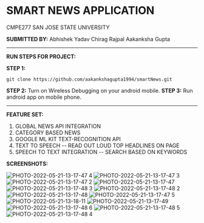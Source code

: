 # SMART NEWS APPLICATION
CMPE277
SAN JOSE STATE UNIVERSITY 

**SUBMITTED BY:** 
Abhishek Yadav 
Chirag Rajpal 
Aakanksha Gupta

--------------------
**RUN STEPS FOR PROJECT:**

**STEP 1:** 
```
git clone https://github.com/aakankshagupta1994/smartNews.git
```
**STEP 2:** Turn on Wireless Debugging on your android mobile. 
**STEP 3:** Run android app on mobile phone. 


-----------------------
**FEATURE SET:**

1. GLOBAL NEWS API INTEGRATION
2. CATEGORY BASED NEWS 
3. GOOGLE ML KIT TEXT-RECOGNITION API 
4. TEXT TO SPEECH -- READ OUT LOUD TOP HEADLINES ON PAGE 
5. SPEECH TO TEXT INTEGRATION -- SEARCH BASED ON KEYWORDS



**SCREENSHOTS:**

![PHOTO-2022-05-21-13-17-47 4](https://user-images.githubusercontent.com/89236239/169667872-5f495394-f934-42bc-8f93-6296858cd837.jpg)
![PHOTO-2022-05-21-13-17-47 3](https://user-images.githubusercontent.com/89236239/169667874-02ca34ee-0a6b-4608-8e93-205b95384aff.jpg)
![PHOTO-2022-05-21-13-17-47 2](https://user-images.githubusercontent.com/89236239/169667875-6110c17e-c3aa-4526-8d71-5fb571403d96.jpg)
![PHOTO-2022-05-21-13-17-47](https://user-images.githubusercontent.com/89236239/169667876-963556b2-f33d-4e47-b3e4-be39984a9e8b.jpg)
![PHOTO-2022-05-21-13-17-48 3](https://user-images.githubusercontent.com/89236239/169667868-4d048e62-df32-45c6-beec-b94ccbaa0c5a.jpg)
![PHOTO-2022-05-21-13-17-48 2](https://user-images.githubusercontent.com/89236239/169667869-0c2b9f93-c950-4fff-96de-642b318a51df.jpg)
![PHOTO-2022-05-21-13-17-48](https://user-images.githubusercontent.com/89236239/169667870-3d7c16d0-3cc4-4783-93ab-9eddc8aacb1f.jpg)
![PHOTO-2022-05-21-13-17-47 5](https://user-images.githubusercontent.com/89236239/169667871-ca8bd22c-6ac4-49d7-a929-5822a86cef4a.jpg)
![PHOTO-2022-05-21-13-18-11](https://user-images.githubusercontent.com/89236239/169667859-6ae4388b-f8ee-411d-965f-478f48acd3b5.jpg)
![PHOTO-2022-05-21-13-17-49](https://user-images.githubusercontent.com/89236239/169667861-22480464-358a-48b7-9cd1-cc3b88d2c9ef.jpg)
![PHOTO-2022-05-21-13-17-48 6](https://user-images.githubusercontent.com/89236239/169667862-90fd3825-c41d-4993-ad73-31e98dcb23ff.jpg)
![PHOTO-2022-05-21-13-17-48 5](https://user-images.githubusercontent.com/89236239/169667863-9871e0e0-1c5b-4dec-9225-7983bd4155b2.jpg)
![PHOTO-2022-05-21-13-17-48 4](https://user-images.githubusercontent.com/89236239/169667865-f8c85ed7-b860-40fb-8d3f-59fc1d220793.jpg)






